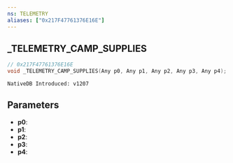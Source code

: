 ```yaml
---
ns: TELEMETRY
aliases: ["0x217F47761376E16E"]
---
```

## _TELEMETRY_CAMP_SUPPLIES

```c
// 0x217F47761376E16E
void _TELEMETRY_CAMP_SUPPLIES(Any p0, Any p1, Any p2, Any p3, Any p4);
```

```
NativeDB Introduced: v1207
```

## Parameters
* **p0**:
* **p1**:
* **p2**:
* **p3**:
* **p4**:
